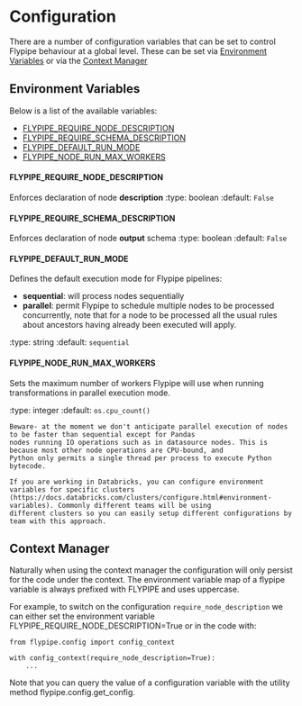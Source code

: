 # Configuration

There are a number of configuration variables that can be set to control Flypipe behaviour at a global level. These can 
be set via [Environment Variables](#environment-variables) or via the [Context Manager](#context-manager) 

## Environment Variables

Below is a list of the available variables: 

* [FLYPIPE_REQUIRE_NODE_DESCRIPTION](#FLYPIPE_REQUIRE_NODE_DESCRIPTION)
* [FLYPIPE_REQUIRE_SCHEMA_DESCRIPTION](#FLYPIPE_REQUIRE_SCHEMA_DESCRIPTION)
* [FLYPIPE_DEFAULT_RUN_MODE](#FLYPIPE_DEFAULT_RUN_MODE)
* [FLYPIPE_NODE_RUN_MAX_WORKERS](#FLYPIPE_NODE_RUN_MAX_WORKERS)

#### FLYPIPE_REQUIRE_NODE_DESCRIPTION

Enforces declaration of node **description**
:type: boolean
:default: `False`

#### FLYPIPE_REQUIRE_SCHEMA_DESCRIPTION

Enforces declaration of node **output** schema
:type: boolean
:default: `False`

#### FLYPIPE_DEFAULT_RUN_MODE

Defines the default execution mode for Flypipe pipelines:

* **sequential**: will process nodes sequentially
* **parallel**: permit Flypipe to schedule multiple nodes to be processed concurrently, note that for a node to be 
processed all the usual rules about ancestors having already been executed will apply. 

:type: string
:default: `sequential`

#### FLYPIPE_NODE_RUN_MAX_WORKERS

Sets the maximum number of workers Flypipe will use when running transformations in parallel execution mode. 

:type: integer
:default: `os.cpu_count()`

```{note}
Beware- at the moment we don't anticipate parallel execution of nodes to be faster than sequential except for Pandas 
nodes running IO operations such as in datasource nodes. This is because most other node operations are CPU-bound, and 
Python only permits a single thread per process to execute Python bytecode. 
```

```{note}
If you are working in Databricks, you can configure environment variables for specific clusters 
(https://docs.databricks.com/clusters/configure.html#environment-variables). Commonly different teams will be using 
different clusters so you can easily setup different configurations by team with this approach.  
```

## Context Manager

Naturally when using the context manager the configuration will only persist for the code under the context. 
The environment variable map of a flypipe variable is always prefixed with FLYPIPE and uses uppercase. 

For example, to switch on the configuration `require_node_description` we can either set the environment variable 
FLYPIPE_REQUIRE_NODE_DESCRIPTION=True or in the code with: 

```
from flypipe.config import config_context

with config_context(require_node_description=True):
	...
```

Note that you can query the value of a configuration variable with the utility method flypipe.config.get_config. 


